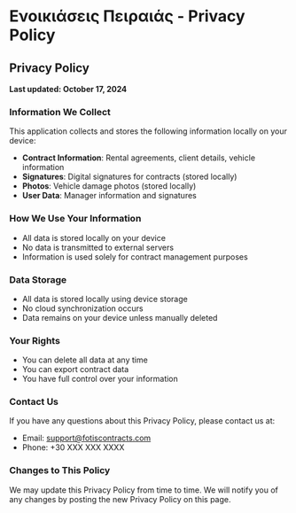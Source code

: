 # Ενοικιάσεις Πειραιάς - Privacy Policy

## Privacy Policy

**Last updated: October 17, 2024**

### Information We Collect

This application collects and stores the following information locally on your device:

- **Contract Information**: Rental agreements, client details, vehicle information
- **Signatures**: Digital signatures for contracts (stored locally)
- **Photos**: Vehicle damage photos (stored locally)
- **User Data**: Manager information and signatures

### How We Use Your Information

- All data is stored locally on your device
- No data is transmitted to external servers
- Information is used solely for contract management purposes

### Data Storage

- All data is stored locally using device storage
- No cloud synchronization occurs
- Data remains on your device unless manually deleted

### Your Rights

- You can delete all data at any time
- You can export contract data
- You have full control over your information

### Contact Us

If you have any questions about this Privacy Policy, please contact us at:
- Email: support@fotiscontracts.com
- Phone: +30 XXX XXX XXXX

### Changes to This Policy

We may update this Privacy Policy from time to time. We will notify you of any changes by posting the new Privacy Policy on this page.
